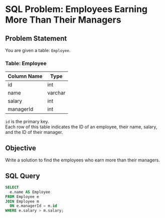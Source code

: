 # SQL Problem: Employees Earning More Than Their Managers

## Problem Statement

You are given a table: `Employee`.

### Table: Employee

| Column Name | Type    |
|-------------|---------|
| id          | int     |
| name        | varchar |
| salary      | int     |
| managerId   | int     |

`id` is the primary key.  
Each row of this table indicates the ID of an employee, their name, salary, and the ID of their manager.

## Objective

Write a solution to find the employees who earn more than their managers.

## SQL Query

```sql
SELECT
  e.name AS Employee
FROM Employee e 
JOIN Employee m 
  ON e.managerId = m.id 
WHERE e.salary > m.salary;
